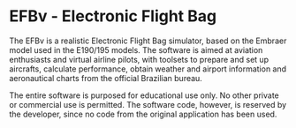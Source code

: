 # EFBv - Electronic Flight Bag

The EFBv is a realistic Electronic Flight Bag simulator, based on the Embraer model used in the E190/195 models. The software is aimed at aviation enthusiasts and virtual airline pilots, with toolsets to prepare and set up aircrafts, calculate performance, obtain weather and airport information and aeronautical charts from the official Brazilian bureau.

The entire software is purposed for educational use only. No other private or commercial use is permitted. The software code, however, is reserved by the developer, since no code from the original application has been used.
